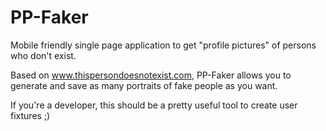 # PP-Faker
Mobile friendly single page application to get "profile pictures" of persons who don't exist.

Based on www.thispersondoesnotexist.com, PP-Faker allows you to generate and save as many portraits of fake people as you want.

If you're a developer, this should be a pretty useful tool to create user fixtures ;)
